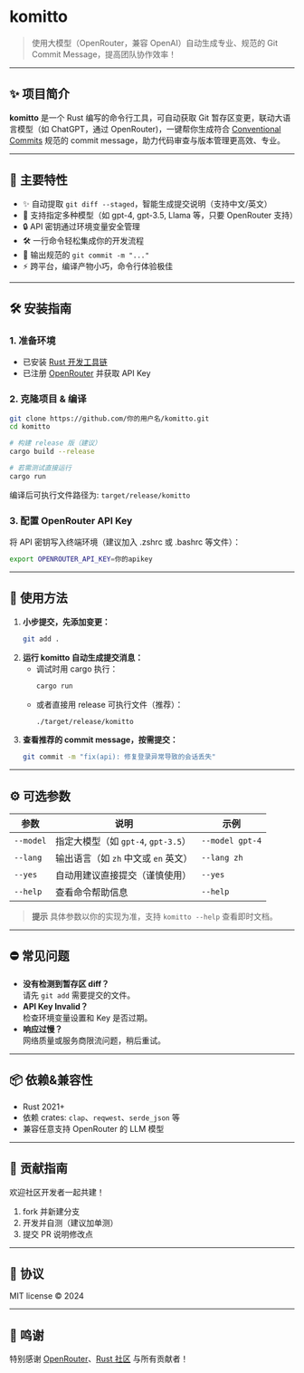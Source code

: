 # komitto

> 使用大模型（OpenRouter，兼容 OpenAI）自动生成专业、规范的 Git Commit Message，提高团队协作效率！

---

## ✨ 项目简介

**komitto** 是一个 Rust 编写的命令行工具，可自动获取 Git 暂存区变更，联动大语言模型（如 ChatGPT，通过 OpenRouter)，一键帮你生成符合 [Conventional Commits](https://www.conventionalcommits.org/zh-hans/v1.0.0/) 规范的 commit message，助力代码审查与版本管理更高效、专业。

---

## 🚀 主要特性

- ✨ 自动提取 `git diff --staged`，智能生成提交说明（支持中文/英文）
- 🤖 支持指定多种模型（如 gpt-4, gpt-3.5, Llama 等，只要 OpenRouter 支持）
- 🔒 API 密钥通过环境变量安全管理
- 🛠️ 一行命令轻松集成你的开发流程
- 📜 输出规范的 `git commit -m "..."`
- ⚡ 跨平台，编译产物小巧，命令行体验极佳

---

## 🛠️ 安装指南

### 1. 准备环境

- 已安装 [Rust 开发工具链](https://www.rust-lang.org/zh-CN/tools/install)
- 已注册 [OpenRouter](https://openrouter.ai/) 并获取 API Key

### 2. 克隆项目 & 编译

```bash
git clone https://github.com/你的用户名/komitto.git
cd komitto

# 构建 release 版（建议）
cargo build --release

# 若需测试直接运行
cargo run
```
编译后可执行文件路径为: `target/release/komitto`

### 3. 配置 OpenRouter API Key

将 API 密钥写入终端环境（建议加入 .zshrc 或 .bashrc 等文件）：

```bash
export OPENROUTER_API_KEY=你的apikey
```

---

## 🚦 使用方法

1. **小步提交，先添加变更：**
   ```bash
   git add .
   ```
2. **运行 komitto 自动生成提交消息：**
   - 调试时用 cargo 执行：
     ```bash
     cargo run
     ```
   - 或者直接用 release 可执行文件（推荐）：
     ```bash
     ./target/release/komitto
     ```
3. **查看推荐的 commit message，按需提交：**
   ```bash
   git commit -m "fix(api): 修复登录异常导致的会话丢失"
   ```

---

## ⚙️ 可选参数

| 参数           | 说明                                 | 示例                    |
|----------------|-------------------------------------|------------------------|
| `--model`      | 指定大模型（如 `gpt-4`, `gpt-3.5`） | `--model gpt-4`        |
| `--lang`       | 输出语言（如 `zh` 中文或 `en` 英文） | `--lang zh`            |
| `--yes`        | 自动用建议直接提交（谨慎使用）       | `--yes`                |
| `--help`       | 查看命令帮助信息                     | `--help`               |

> **提示** 具体参数以你的实现为准，支持 `komitto --help` 查看即时文档。

---

## ⛔ 常见问题

- **没有检测到暂存区 diff？**  
  请先 `git add` 需要提交的文件。
- **API Key Invalid？**  
  检查环境变量设置和 Key 是否过期。
- **响应过慢？**  
  网络质量或服务商限流问题，稍后重试。

---

## 📦 依赖&兼容性

- Rust 2021+
- 依赖 crates: `clap`、`reqwest`、`serde_json` 等
- 兼容任意支持 OpenRouter 的 LLM 模型

---

## 🤝 贡献指南

欢迎社区开发者一起共建！

1. fork 并新建分支
2. 开发并自测（建议加单测）
3. 提交 PR 说明修改点

---

## 📄 协议

MIT license ©️ 2024 

---

## 🙌 鸣谢

特别感谢 [OpenRouter](https://openrouter.ai/)、[Rust 社区](https://rust-lang.org/) 与所有贡献者！
